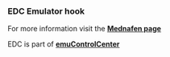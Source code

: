 ### EDC Emulator hook

For more information visit the [**Mednafen page**](https://github.com/PhoenixInteractiveNL/edc-masterhook/wiki/Emulator-mednafen#menu)

EDC is part of [**emuControlCenter**](https://github.com/PhoenixInteractiveNL/emuControlCenter/wiki)
